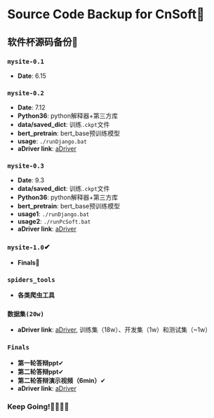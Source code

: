# Source Code Backup for CnSoft🤣
## 软件杯源码备份🙌

### `mysite-0.1`
- __Date__: 6.15

### `mysite-0.2`
- __Date__: 7.12
- __Python36__: python解释器+第三方库
- __data/saved_dict__: 训练`.ckpt`文件
- __bert_pretrain__: bert_base预训练模型
- __usage__: `./runDjango.bat`
- __aDriver link__: [aDriver](https://www.aliyundrive.com/s/EUnLrt3PV7S)

### `mysite-0.3`
- __Date__: 9.3
- __data/saved_dict__: 训练`.ckpt`文件
- __Python36__: python解释器+第三方库
- __bert_pretrain__: bert_base预训练模型
- __usage1__: `./runDjango.bat`
- __usage2__: `./runPcSoft.bat`
- __aDriver link__: [aDriver](https://www.aliyundrive.com/s/EUnLrt3PV7S)

### `mysite-1.0`✔
- __Finals🎈__

### `spiders_tools`
- __各类爬虫工具__

### `数据集(20w)`
- __aDriver link__: [aDriver](https://www.aliyundrive.com/s/EUnLrt3PV7S), 训练集（18w）、开发集（1w）和测试集（~1w）

### `Finals`
- __第一轮答辩ppt__✔
- __第二轮答辩ppt__✔
- __第二轮答辩演示视频（6min）__✔
- __aDriver link__: [aDriver](https://www.aliyundrive.com/s/EUnLrt3PV7S)

### Keep Going!🐱‍🏍🐱‍🏍